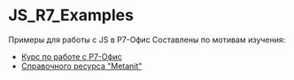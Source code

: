 # JS_R7_Examples
Примеры для работы c JS в Р7-Офис
Составлены по мотивам изучения:
- [Курс по работе с Р7-Офис](https://r7-consult.ru/vc-oglav)
- [Справочного ресурса "Metanit"](https://metanit.com/web/javascript/1.1.php)